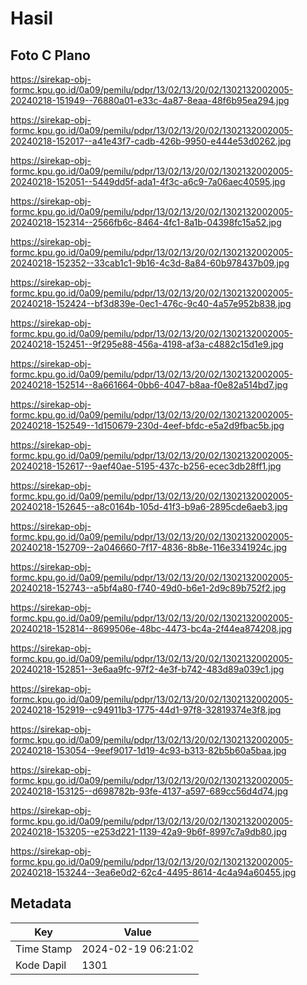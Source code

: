 # Hasil

## Foto C Plano

https://sirekap-obj-formc.kpu.go.id/0a09/pemilu/pdpr/13/02/13/20/02/1302132002005-20240218-151949--76880a01-e33c-4a87-8eaa-48f6b95ea294.jpg

https://sirekap-obj-formc.kpu.go.id/0a09/pemilu/pdpr/13/02/13/20/02/1302132002005-20240218-152017--a41e43f7-cadb-426b-9950-e444e53d0262.jpg

https://sirekap-obj-formc.kpu.go.id/0a09/pemilu/pdpr/13/02/13/20/02/1302132002005-20240218-152051--5449dd5f-ada1-4f3c-a6c9-7a06aec40595.jpg

https://sirekap-obj-formc.kpu.go.id/0a09/pemilu/pdpr/13/02/13/20/02/1302132002005-20240218-152314--2566fb6c-8464-4fc1-8a1b-04398fc15a52.jpg

https://sirekap-obj-formc.kpu.go.id/0a09/pemilu/pdpr/13/02/13/20/02/1302132002005-20240218-152352--33cab1c1-9b16-4c3d-8a84-60b978437b09.jpg

https://sirekap-obj-formc.kpu.go.id/0a09/pemilu/pdpr/13/02/13/20/02/1302132002005-20240218-152424--bf3d839e-0ec1-476c-9c40-4a57e952b838.jpg

https://sirekap-obj-formc.kpu.go.id/0a09/pemilu/pdpr/13/02/13/20/02/1302132002005-20240218-152451--9f295e88-456a-4198-af3a-c4882c15d1e9.jpg

https://sirekap-obj-formc.kpu.go.id/0a09/pemilu/pdpr/13/02/13/20/02/1302132002005-20240218-152514--8a661664-0bb6-4047-b8aa-f0e82a514bd7.jpg

https://sirekap-obj-formc.kpu.go.id/0a09/pemilu/pdpr/13/02/13/20/02/1302132002005-20240218-152549--1d150679-230d-4eef-bfdc-e5a2d9fbac5b.jpg

https://sirekap-obj-formc.kpu.go.id/0a09/pemilu/pdpr/13/02/13/20/02/1302132002005-20240218-152617--9aef40ae-5195-437c-b256-ecec3db28ff1.jpg

https://sirekap-obj-formc.kpu.go.id/0a09/pemilu/pdpr/13/02/13/20/02/1302132002005-20240218-152645--a8c0164b-105d-41f3-b9a6-2895cde6aeb3.jpg

https://sirekap-obj-formc.kpu.go.id/0a09/pemilu/pdpr/13/02/13/20/02/1302132002005-20240218-152709--2a046660-7f17-4836-8b8e-116e3341924c.jpg

https://sirekap-obj-formc.kpu.go.id/0a09/pemilu/pdpr/13/02/13/20/02/1302132002005-20240218-152743--a5bf4a80-f740-49d0-b6e1-2d9c89b752f2.jpg

https://sirekap-obj-formc.kpu.go.id/0a09/pemilu/pdpr/13/02/13/20/02/1302132002005-20240218-152814--8699506e-48bc-4473-bc4a-2f44ea874208.jpg

https://sirekap-obj-formc.kpu.go.id/0a09/pemilu/pdpr/13/02/13/20/02/1302132002005-20240218-152851--3e6aa9fc-97f2-4e3f-b742-483d89a039c1.jpg

https://sirekap-obj-formc.kpu.go.id/0a09/pemilu/pdpr/13/02/13/20/02/1302132002005-20240218-152919--c94911b3-1775-44d1-97f8-32819374e3f8.jpg

https://sirekap-obj-formc.kpu.go.id/0a09/pemilu/pdpr/13/02/13/20/02/1302132002005-20240218-153054--9eef9017-1d19-4c93-b313-82b5b60a5baa.jpg

https://sirekap-obj-formc.kpu.go.id/0a09/pemilu/pdpr/13/02/13/20/02/1302132002005-20240218-153125--d698782b-93fe-4137-a597-689cc56d4d74.jpg

https://sirekap-obj-formc.kpu.go.id/0a09/pemilu/pdpr/13/02/13/20/02/1302132002005-20240218-153205--e253d221-1139-42a9-9b6f-8997c7a9db80.jpg

https://sirekap-obj-formc.kpu.go.id/0a09/pemilu/pdpr/13/02/13/20/02/1302132002005-20240218-153244--3ea6e0d2-62c4-4495-8614-4c4a94a60455.jpg


## Metadata

| Key        | Value               |
| ---------- | ------------------- |
| Time Stamp | 2024-02-19 06:21:02 |
| Kode Dapil | 1301                |



